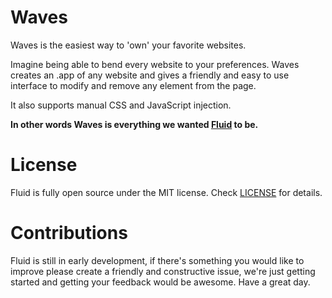 Waves
=====

Waves is the easiest way to 'own' your favorite websites.

Imagine being able to bend every website to your preferences. Waves creates an .app of any website and gives a friendly and easy to use interface to modify and remove any element from the page.

It also supports manual CSS and JavaScript injection.

**In other words Waves is everything we wanted [Fluid](http://fluidapp.com/) to be.**

License
=======

Fluid is fully open source under the MIT license. Check [LICENSE](https://github.com/Cocoanauts/Waves/blob/master/LICENSE) for details.

Contributions
=============

Fluid is still in early development, if there's something you would like to improve please create a friendly and constructive issue, we're just getting started and getting your feedback would be awesome. Have a great day.
